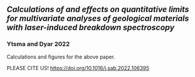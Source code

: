 ## *Calculations of and effects on quantitative limits for multivariate analyses of geological materials with laser-induced breakdown spectroscopy*
### Ytsma and Dyar 2022

Calculations and figures for the above paper.

PLEASE CITE US!
https://doi.org/10.1016/j.sab.2022.106395
